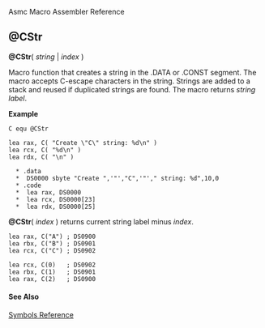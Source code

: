 Asmc Macro Assembler Reference

## @CStr

**@CStr**( _string_ | _index_ )


Macro function that creates a string in the .DATA or .CONST segment. The macro accepts C-escape characters in the string. Strings are added to a stack and reused if duplicated strings are found. The macro returns _string label_.


**Example**

    C equ @CStr

    lea rax, C( "Create \"C\" string: %d\n" )
    lea rcx, C( "%d\n" )
    lea rdx, C( "\n" )

      * .data
      *  DS0000 sbyte "Create ",'"',"C",'"'," string: %d",10,0
      * .code
      *  lea rax, DS0000
      *  lea rcx, DS0000[23]
      *  lea rdx, DS0000[25]


**@CStr**( _index_ ) returns current string label minus _index_.


    lea rax, C("A") ; DS0900
    lea rbx, C("B") ; DS0901
    lea rcx, C("C") ; DS0902

    lea rcx, C(0)   ; DS0902
    lea rbx, C(1)   ; DS0901
    lea rax, C(2)   ; DS0900

#### See Also

[Symbols Reference](readme.md)
